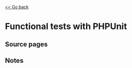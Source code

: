 [<< Go back](https://artoasmith.github.io/sf-preps/)

# Functional tests with PHPUnit

## Source pages

## Notes
